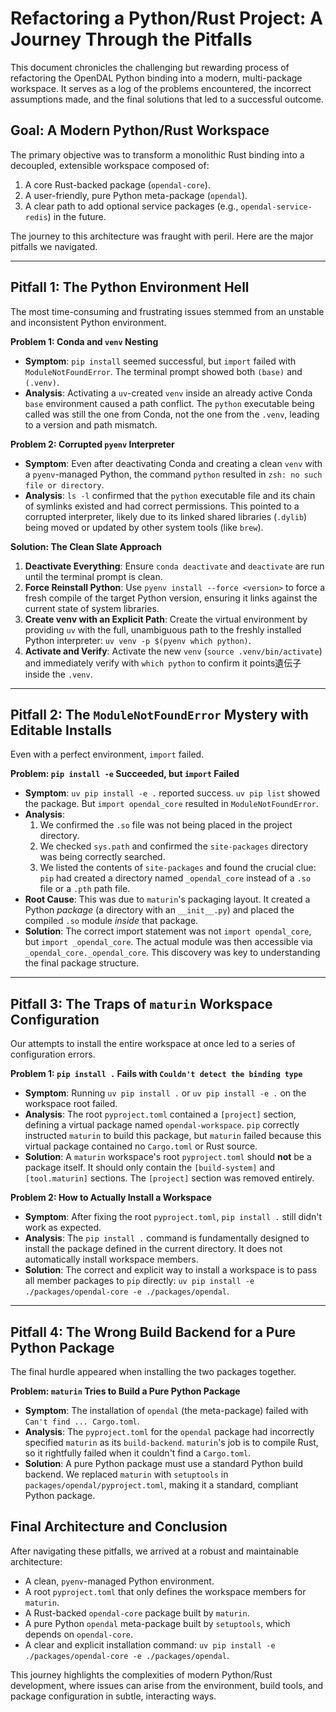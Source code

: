 # Refactoring a Python/Rust Project: A Journey Through the Pitfalls

This document chronicles the challenging but rewarding process of refactoring the OpenDAL Python binding into a modern, multi-package workspace. It serves as a log of the problems encountered, the incorrect assumptions made, and the final solutions that led to a successful outcome.

## Goal: A Modern Python/Rust Workspace

The primary objective was to transform a monolithic Rust binding into a decoupled, extensible workspace composed of:
1.  A core Rust-backed package (`opendal-core`).
2.  A user-friendly, pure Python meta-package (`opendal`).
3.  A clear path to add optional service packages (e.g., `opendal-service-redis`) in the future.

The journey to this architecture was fraught with peril. Here are the major pitfalls we navigated.

---

## Pitfall 1: The Python Environment Hell

The most time-consuming and frustrating issues stemmed from an unstable and inconsistent Python environment.

**Problem 1: Conda and `venv` Nesting**
- **Symptom**: `pip install` seemed successful, but `import` failed with `ModuleNotFoundError`. The terminal prompt showed both `(base)` and `(.venv)`.
- **Analysis**: Activating a `uv`-created `venv` inside an already active Conda `base` environment caused a path conflict. The `python` executable being called was still the one from Conda, not the one from the `.venv`, leading to a version and path mismatch.

**Problem 2: Corrupted `pyenv` Interpreter**
- **Symptom**: Even after deactivating Conda and creating a clean `venv` with a `pyenv`-managed Python, the command `python` resulted in `zsh: no such file or directory`.
- **Analysis**: `ls -l` confirmed that the `python` executable file and its chain of symlinks existed and had correct permissions. This pointed to a corrupted interpreter, likely due to its linked shared libraries (`.dylib`) being moved or updated by other system tools (like `brew`).

**Solution: The Clean Slate Approach**
1.  **Deactivate Everything**: Ensure `conda deactivate` and `deactivate` are run until the terminal prompt is clean.
2.  **Force Reinstall Python**: Use `pyenv install --force <version>` to force a fresh compile of the target Python version, ensuring it links against the current state of system libraries.
3.  **Create venv with an Explicit Path**: Create the virtual environment by providing `uv` with the full, unambiguous path to the freshly installed Python interpreter: `uv venv -p $(pyenv which python)`.
4.  **Activate and Verify**: Activate the new `venv` (`source .venv/bin/activate`) and immediately verify with `which python` to confirm it points遺伝子 inside the `.venv`.

---

## Pitfall 2: The `ModuleNotFoundError` Mystery with Editable Installs

Even with a perfect environment, `import` failed.

**Problem: `pip install -e` Succeeded, but `import` Failed**
- **Symptom**: `uv pip install -e .` reported success. `uv pip list` showed the package. But `import opendal_core` resulted in `ModuleNotFoundError`.
- **Analysis**:
    1.  We confirmed the `.so` file was not being placed in the project directory.
    2.  We checked `sys.path` and confirmed the `site-packages` directory was being correctly searched.
    3.  We listed the contents of `site-packages` and found the crucial clue: `pip` had created a directory named `_opendal_core` instead of a `.so` file or a `.pth` path file.
- **Root Cause**: This was due to `maturin`'s packaging layout. It created a Python *package* (a directory with an `__init__.py`) and placed the compiled `.so` module *inside* that package.
- **Solution**: The correct import statement was not `import opendal_core`, but `import _opendal_core`. The actual module was then accessible via `_opendal_core._opendal_core`. This discovery was key to understanding the final package structure.

---

## Pitfall 3: The Traps of `maturin` Workspace Configuration

Our attempts to install the entire workspace at once led to a series of configuration errors.

**Problem 1: `pip install .` Fails with `Couldn't detect the binding type`**
- **Symptom**: Running `uv pip install .` or `uv pip install -e .` on the workspace root failed.
- **Analysis**: The root `pyproject.toml` contained a `[project]` section, defining a virtual package named `opendal-workspace`. `pip` correctly instructed `maturin` to build this package, but `maturin` failed because this virtual package contained no `Cargo.toml` or Rust source.
- **Solution**: A `maturin` workspace's root `pyproject.toml` should **not** be a package itself. It should only contain the `[build-system]` and `[tool.maturin]` sections. The `[project]` section was removed entirely.

**Problem 2: How to Actually Install a Workspace**
- **Symptom**: After fixing the root `pyproject.toml`, `pip install .` still didn't work as expected.
- **Analysis**: The `pip install .` command is fundamentally designed to install the package defined in the current directory. It does not automatically install workspace members.
- **Solution**: The correct and explicit way to install a workspace is to pass all member packages to `pip` directly: `uv pip install -e ./packages/opendal-core -e ./packages/opendal`.

---

## Pitfall 4: The Wrong Build Backend for a Pure Python Package

The final hurdle appeared when installing the two packages together.

**Problem: `maturin` Tries to Build a Pure Python Package**
- **Symptom**: The installation of `opendal` (the meta-package) failed with `Can't find ... Cargo.toml`.
- **Analysis**: The `pyproject.toml` for the `opendal` package had incorrectly specified `maturin` as its `build-backend`. `maturin`'s job is to compile Rust, so it rightfully failed when it couldn't find a `Cargo.toml`.
- **Solution**: A pure Python package must use a standard Python build backend. We replaced `maturin` with `setuptools` in `packages/opendal/pyproject.toml`, making it a standard, compliant Python package.

## Final Architecture and Conclusion

After navigating these pitfalls, we arrived at a robust and maintainable architecture:
- A clean, `pyenv`-managed Python environment.
- A root `pyproject.toml` that only defines the workspace members for `maturin`.
- A Rust-backed `opendal-core` package built by `maturin`.
- A pure Python `opendal` meta-package built by `setuptools`, which depends on `opendal-core`.
- A clear and explicit installation command: `uv pip install -e ./packages/opendal-core -e ./packages/opendal`.

This journey highlights the complexities of modern Python/Rust development, where issues can arise from the environment, build tools, and package configuration in subtle, interacting ways.
